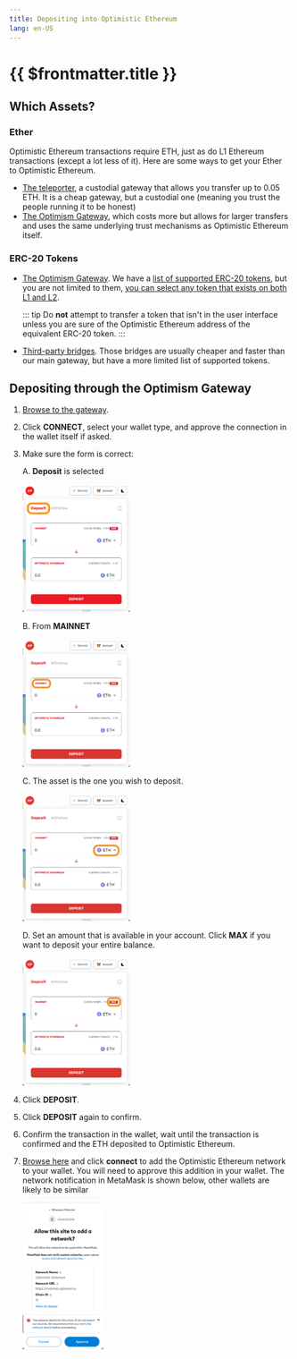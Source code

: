 ```yaml
---
title: Depositing into Optimistic Ethereum
lang: en-US
---
```


# {{ $frontmatter.title }}

## Which Assets?

### Ether

Optimistic Ethereum transactions require ETH, just as do L1 Ethereum
transactions (except a lot less of it). Here are some ways to get 
your Ether to Optimistic Ethereum.

* [The teleporter](https://portr.xyz/), a custodial gateway that
  allows you transfer up to 0.05 ETH. It is a cheap gateway, but a
  custodial one (meaning you trust the people running it to be 
  honest)
* [The Optimism Gateway](https://gateway.optimism.io/), 
  which costs more but allows for larger transfers and uses the same
  underlying trust mechanisms as Optimistic Ethereum itself.

### ERC-20 Tokens

* [The Optimism Gateway](https://gateway.optimism.io/).
  We have a [list of supported ERC-20 tokens](https://static.optimism.io/optimism.tokenlist.json), but you are not limited to them, [you can select any 
  token that exists on both L1 and L2](https://optimismpbc.medium.com/arbitrary-token-bridging-d552f6bef694).

  ::: tip
  Do **not** attempt to transfer a token that isn't in the user interface unless
  you are sure of the Optimistic Ethereum address of the equivalent ERC-20 token.
  :::

* [Third-party bridges](https://www.optimism.io/apps/bridges). Those bridges are
  usually cheaper and faster than our main gateway, but have a more limited list
  of supported tokens.


## Depositing through the Optimism Gateway

1. [Browse to the gateway](https://gateway.optimism.io/).
1. Click **CONNECT**, select your wallet type, and approve the connection in the 
   wallet itself if asked.
1. Make sure the form is correct:

   A. **Deposit** is selected
    
      <div style="display:inline-block">
      <img src="../../assets/docs/users/getting-started/deposit-form-a.png" alt="Deposit form" width="40%" style="float:left">
      </div>

   B. From **MAINNET**

      <div style="display:inline-block">
      <img src="../../assets/docs/users/getting-started/deposit-form-b.png" alt="Deposit form" width="40%" style="float:left">
      </div>

   C. The asset is the one you wish to deposit.

      <div style="display:inline-block">
      <img src="../../assets/docs/users/getting-started/deposit-form-d.png" alt="Deposit form" width="40%" style="float:left">
      </div>

   D. Set an amount that is available in your account. Click **MAX** if 
      you want to deposit your entire balance.

      <div style="display:inline-block">
      <img src="../../assets/docs/users/getting-started/deposit-form-c.png" alt="Deposit form" width="40%" style="float:left">
      </div>      

1. Click **DEPOSIT**.
1. Click **DEPOSIT** again to confirm.
1. Confirm the transaction in the wallet, wait until the transaction is confirmed and the ETH
   deposited to Optimistic Ethereum.
1. [Browse here](https://chainid.link/?network=optimism) and click
   **connect** to add the Optimistic Ethereum network to your wallet. 
   You will need to approve this addition in your wallet. The network
   notification in MetaMask is shown below, other wallets are likely
   to be similar

      <div style="display:inline-block">
      <img src="../../assets/docs/users/getting-started/add-net-metamask.png" alt="MetaMask add network notification" width="40%" style="float:left">
      </div>   